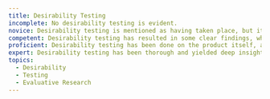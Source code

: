 ```yaml
---
title: Desirability Testing
incomplete: No desirability testing is evident.
novice: Desirability testing is mentioned as having taken place, but it's not clear what the findings were, or how those findings translated into improvements to the design.
competent: Desirability testing has resulted in some clear findings, which are addressed in iterations to the design.
proficient: Desirability testing has been done on the product itself, as well as with potential competitors or comparable products, to paint a more complete picture of how users would perceive the product. The connection between testing findings and design decisions have been made obvious.
expert: Desirability testing has been thorough and yielded deep insights into user perceptions, resulting in clear improvements throughout the product. The product itself leaves no doubts about its desirability, as even small details have been considered.
topics:
  - Desirability
  - Testing
  - Evaluative Research
---
```

